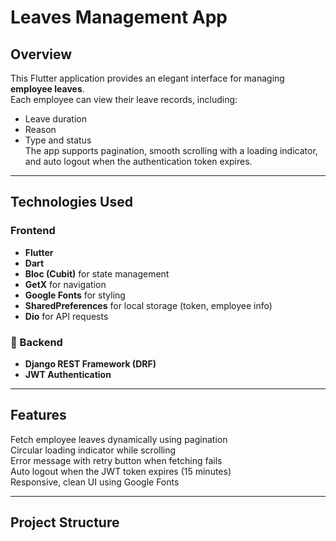 # Leaves Management App

## Overview

This Flutter application provides an elegant interface for managing **employee leaves**.  
Each employee can view their leave records, including:

- Leave duration
- Reason
- Type and status  
  The app supports pagination, smooth scrolling with a loading indicator, and auto logout when the authentication token expires.

---

## Technologies Used

### Frontend

- **Flutter**
- **Dart**
- **Bloc (Cubit)** for state management
- **GetX** for navigation
- **Google Fonts** for styling
- **SharedPreferences** for local storage (token, employee info)
- **Dio** for API requests

### 🔹 Backend

- **Django REST Framework (DRF)**
- **JWT Authentication**

---

## Features

Fetch employee leaves dynamically using pagination  
 Circular loading indicator while scrolling  
 Error message with retry button when fetching fails  
 Auto logout when the JWT token expires (15 minutes)  
 Responsive, clean UI using Google Fonts

---

## Project Structure
